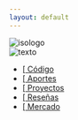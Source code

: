 ```yaml
---
layout: default
---
```


<div class="container-fluid h-100 d-flex align-items-center justify-content-center">
  <div class="vertical-center font-quicksand">
    <div class="row clearfix justify-content-center align-items-center no-gutters">
        <div class="col-12 text-center col-sm-auto mr-sm-2 mb-4 mb-sm-0">
            <img src="{{ "/assets/logo-simbolo.png" | relative_url }}" class="img-fluid logo-isotipo" alt="isologo">
        </div>
        <div class="col-12 text-center col-sm mr-2 d-flex justify-content-center d-sm-block">
          <div class="d-none d-sm-block">
                <img src="{{ "/assets/logo-texto.png" | relative_url }}" class="img-fluid logo-texto mb-sm-1" alt="texto">
            </div>
            <ul class="nav flex-column flex-sm-row font-weight-bold text-left">
              <li class="nav-item">
                <a class="nav-link p-0 pr-sm-2 font-size-large font-size-sm-normal" href="#">[ Código</a>
              </li>
              <li class="nav-item">
                <a class="nav-link p-0 px-sm-2 font-size-large font-size-sm-normal text-black-50 disabled" href="#">[ Aportes</a>
              </li>
              <li class="nav-item">
                <a class="nav-link p-0 px-sm-2 font-size-large font-size-sm-normal text-black-50 disabled" href="#">[ Proyectos</a>
              </li>
              <li class="nav-item">
                <a class="nav-link p-0 px-sm-2 font-size-large font-size-sm-normal text-black-50 disabled" href="#">[ Reseñas</a>
              </li>
              <li class="nav-item">
                <a class="nav-link p-0 pl-sm-2 font-size-large font-size-sm-normal text-black-50 disabled" href="#">[ Mercado</a>
              </li>
            </ul>
        </div>
    </div>
  </div>
</div>